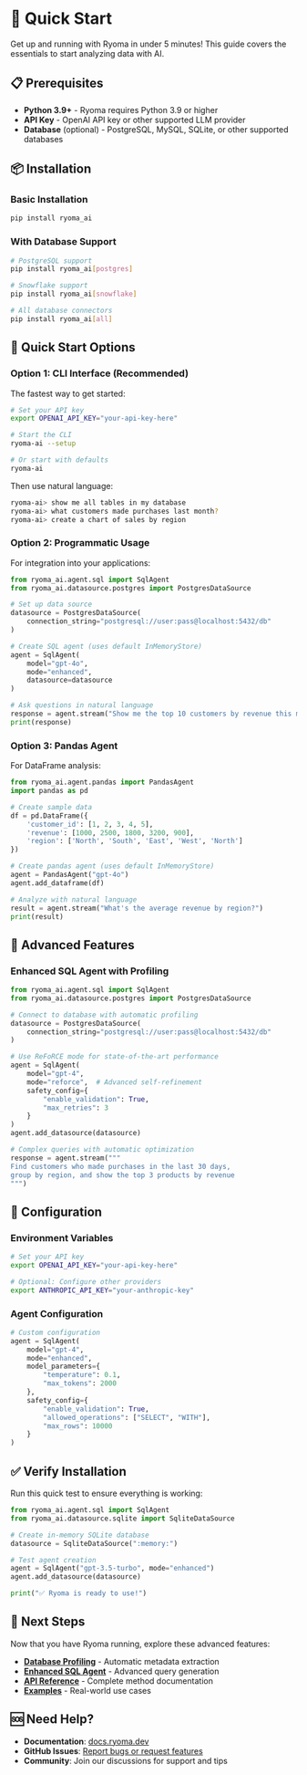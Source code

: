 
# 🚀 Quick Start

Get up and running with Ryoma in under 5 minutes! This guide covers the essentials to start analyzing data with AI.

## 📋 Prerequisites

- **Python 3.9+** - Ryoma requires Python 3.9 or higher
- **API Key** - OpenAI API key or other supported LLM provider
- **Database** (optional) - PostgreSQL, MySQL, SQLite, or other supported databases

## 📦 Installation

### Basic Installation
```bash
pip install ryoma_ai
```

### With Database Support
```bash
# PostgreSQL support
pip install ryoma_ai[postgres]

# Snowflake support
pip install ryoma_ai[snowflake]

# All database connectors
pip install ryoma_ai[all]
```

## 🎯 Quick Start Options

### Option 1: CLI Interface (Recommended)

The fastest way to get started:

```bash
# Set your API key
export OPENAI_API_KEY="your-api-key-here"

# Start the CLI
ryoma-ai --setup

# Or start with defaults
ryoma-ai
```

Then use natural language:
```bash
ryoma-ai> show me all tables in my database
ryoma-ai> what customers made purchases last month?  
ryoma-ai> create a chart of sales by region
```

### Option 2: Programmatic Usage

For integration into your applications:

```python
from ryoma_ai.agent.sql import SqlAgent
from ryoma_ai.datasource.postgres import PostgresDataSource

# Set up data source
datasource = PostgresDataSource(
    connection_string="postgresql://user:pass@localhost:5432/db"
)

# Create SQL agent (uses default InMemoryStore)
agent = SqlAgent(
    model="gpt-4o",
    mode="enhanced",
    datasource=datasource
)

# Ask questions in natural language
response = agent.stream("Show me the top 10 customers by revenue this month")
print(response)
```

### Option 3: Pandas Agent

For DataFrame analysis:

```python
from ryoma_ai.agent.pandas import PandasAgent
import pandas as pd

# Create sample data
df = pd.DataFrame({
    'customer_id': [1, 2, 3, 4, 5],
    'revenue': [1000, 2500, 1800, 3200, 900],
    'region': ['North', 'South', 'East', 'West', 'North']
})

# Create pandas agent (uses default InMemoryStore)
agent = PandasAgent("gpt-4o")
agent.add_dataframe(df)

# Analyze with natural language
result = agent.stream("What's the average revenue by region?")
print(result)
```

## 🚀 Advanced Features

### Enhanced SQL Agent with Profiling
```python
from ryoma_ai.agent.sql import SqlAgent
from ryoma_ai.datasource.postgres import PostgresDataSource

# Connect to database with automatic profiling
datasource = PostgresDataSource(
    connection_string="postgresql://user:pass@localhost:5432/db"
)

# Use ReFoRCE mode for state-of-the-art performance
agent = SqlAgent(
    model="gpt-4",
    mode="reforce",  # Advanced self-refinement
    safety_config={
        "enable_validation": True,
        "max_retries": 3
    }
)
agent.add_datasource(datasource)

# Complex queries with automatic optimization
response = agent.stream("""
Find customers who made purchases in the last 30 days,
group by region, and show the top 3 products by revenue
""")
```

## 🔧 Configuration

### Environment Variables
```bash
# Set your API key
export OPENAI_API_KEY="your-api-key-here"

# Optional: Configure other providers
export ANTHROPIC_API_KEY="your-anthropic-key"
```

### Agent Configuration
```python
# Custom configuration
agent = SqlAgent(
    model="gpt-4",
    mode="enhanced",
    model_parameters={
        "temperature": 0.1,
        "max_tokens": 2000
    },
    safety_config={
        "enable_validation": True,
        "allowed_operations": ["SELECT", "WITH"],
        "max_rows": 10000
    }
)
```

## ✅ Verify Installation

Run this quick test to ensure everything is working:

```python
from ryoma_ai.agent.sql import SqlAgent
from ryoma_ai.datasource.sqlite import SqliteDataSource

# Create in-memory SQLite database
datasource = SqliteDataSource(":memory:")

# Test agent creation
agent = SqlAgent("gpt-3.5-turbo", mode="enhanced")
agent.add_datasource(datasource)

print("✅ Ryoma is ready to use!")
```

## 🎯 Next Steps

Now that you have Ryoma running, explore these advanced features:

- **[Database Profiling](../architecture/database-profiling.md)** - Automatic metadata extraction
- **[Enhanced SQL Agent](../architecture/enhanced-sql-agent.md)** - Advanced query generation
- **[API Reference](../reference/index.md)** - Complete method documentation
- **[Examples](examples.md)** - Real-world use cases

## 🆘 Need Help?

- **Documentation**: [docs.ryoma.dev](https://docs.ryoma.dev)
- **GitHub Issues**: [Report bugs or request features](https://github.com/project-ryoma/ryoma/issues)
- **Community**: Join our discussions for support and tips
